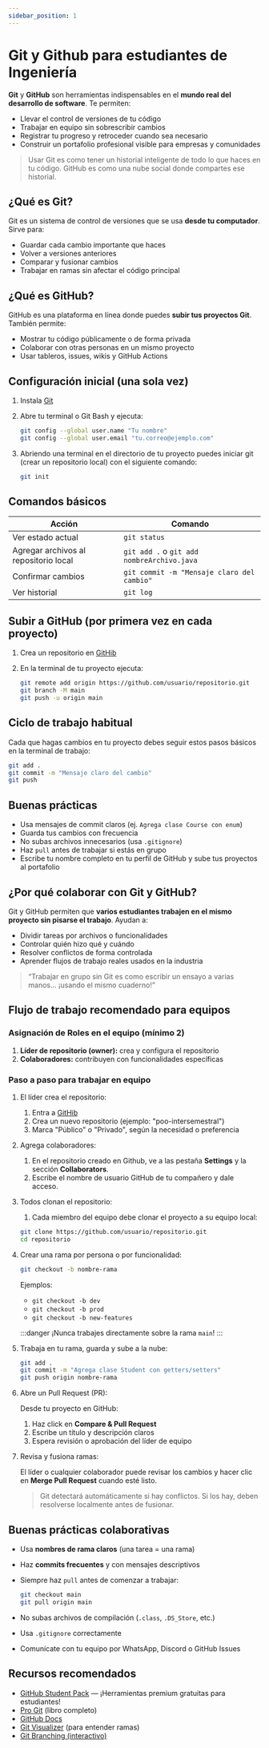 ```yaml
---
sidebar_position: 1
---
```


# Git y Github para estudiantes de Ingeniería

**Git** y **GitHub** son herramientas indispensables en el **mundo real del desarrollo de software**. Te permiten:

- Llevar el control de versiones de tu código
- Trabajar en equipo sin sobrescribir cambios
- Registrar tu progreso y retroceder cuando sea necesario
- Construir un portafolio profesional visible para empresas y comunidades

> Usar Git es como tener un historial inteligente de todo lo que haces en tu código. GitHub es como una nube social donde compartes ese historial.

## ¿Qué es Git?

Git es un sistema de control de versiones que se usa **desde tu computador**. Sirve para:

- Guardar cada cambio importante que haces
- Volver a versiones anteriores
- Comparar y fusionar cambios
- Trabajar en ramas sin afectar el código principal

## ¿Qué es GitHub?

GitHub es una plataforma en línea donde puedes **subir tus proyectos Git**. También permite:

- Mostrar tu código públicamente o de forma privada
- Colaborar con otras personas en un mismo proyecto
- Usar tableros, issues, wikis y GitHub Actions

## Configuración inicial (una sola vez)

1. Instala [Git](https://git-scm.com/)
2. Abre tu terminal o Git Bash y ejecuta:

   ```bash
   git config --global user.name "Tu nombre"
   git config --global user.email "tu.correo@ejemplo.com"
   ```

3. Abriendo una terminal en el directorio de tu proyecto puedes iniciar git (crear un repositorio local) con el siguiente comando:

   ```bash
   git init
   ```

## Comandos básicos

|Acción|Comando|
|--|--|
|Ver estado actual|`git status`|
|Agregar archivos al repositorio local|`git add .` o `git add nombreArchivo.java`|
|Confirmar cambios|`git commit -m "Mensaje claro del cambio"`|
|Ver historial|`git log`|

## Subir a GitHub (por primera vez en cada proyecto)

1. Crea un repositorio en [GitHib](https://github.com/)
2. En la terminal de tu proyecto ejecuta:

   ```bash
   git remote add origin https://github.com/usuario/repositorio.git
   git branch -M main
   git push -u origin main
   ```

## Ciclo de trabajo habitual

Cada que hagas cambios en tu proyecto debes seguir estos pasos básicos en la terminal de trabajo:

```bash
git add .
git commit -m "Mensaje claro del cambio"
git push
```

## Buenas prácticas

- Usa mensajes de commit claros (ej. `Agrega clase Course con enum`)
- Guarda tus cambios con frecuencia
- No subas archivos innecesarios (usa `.gitignore`)
- Haz `pull` antes de trabajar si estás en grupo
- Escribe tu nombre completo en tu perfil de GitHub y sube tus proyectos al portafolio

## ¿Por qué colaborar con Git y GitHub?

Git y GitHub permiten que **varios estudiantes trabajen en el mismo proyecto sin pisarse el trabajo**. Ayudan a:

- Dividir tareas por archivos o funcionalidades
- Controlar quién hizo qué y cuándo
- Resolver conflictos de forma controlada
- Aprender flujos de trabajo reales usados en la industria

> “Trabajar en grupo sin Git es como escribir un ensayo a varias manos... ¡usando el mismo cuaderno!”

## Flujo de trabajo recomendado para equipos

### Asignación de Roles en el equipo (mínimo 2)

1. **Líder de repositorio (owner):** crea y configura el repositorio
2. **Colaboradores:** contribuyen con funcionalidades específicas

### Paso a paso para trabajar en equipo

1. El líder crea el repositorio:
   1. Entra a [GitHib](https://github.com/)
   2. Crea un nuevo repositorio (ejemplo: "poo-intersemestral")
   3. Marca "Público" o "Privado", según la necesidad o preferencia
2. Agrega colaboradores:
   1. En el repositorio creado en Github, ve a las pestaña **Settings** y la sección **Collaborators**.
   2. Escribe el nombre de usuario GitHub de tu compañero y dale acceso.
3. Todos clonan el repositorio:
   1. Cada miembro del equipo debe clonar el proyecto a su equipo local:

   ```bash
   git clone https://github.com/usuario/repositorio.git
   cd repositorio
   ```

4. Crear una rama por persona o por funcionalidad:

   ```bash
   git checkout -b nombre-rama
   ```

   Ejemplos:

   - `git checkout -b dev`
   - `git checkout -b prod`
   - `git checkout -b new-features`

   :::danger
   ¡Nunca trabajes directamente sobre la rama `main`!
   :::

5. Trabaja en tu rama, guarda y sube a la nube:

   ```bash
   git add .
   git commit -m "Agrega clase Student con getters/setters"
   git push origin nombre-rama
   ```

6. Abre un Pull Request (PR):

   Desde tu proyecto en GitHub:

   1. Haz click en **Compare & Pull Request**
   2. Escribe un título y descripción claros
   3. Espera revisión o aprobación del líder de equipo

7. Revisa y fusiona ramas:

   El líder o cualquier colaborador puede revisar los cambios y hacer clic en **Merge Pull Request** cuando esté listo.

   > Git detectará automáticamente si hay conflictos. Si los hay, deben resolverse localmente antes de fusionar.

## Buenas prácticas colaborativas

- Usa **nombres de rama claros** (una tarea = una rama)
- Haz **commits frecuentes** y con mensajes descriptivos
- Siempre haz `pull` antes de comenzar a trabajar:
  
  ```bash
  git checkout main
  git pull origin main
  ```

- No subas archivos de compilación (`.class`, `.DS_Store`, etc.)
- Usa `.gitignore` correctamente
- Comunícate con tu equipo por WhatsApp, Discord o GitHub Issues

## Recursos recomendados

- [GitHub Student Pack](https://education.github.com/pack) — ¡Herramientas premium gratuitas para estudiantes!
- [Pro Git](https://git-scm.com/book/es/v2) (libro completo)
- [GitHub Docs](https://docs.github.com/es)
- [Git Visualizer](http://git-school.github.io/visualizing-git/) (para entender ramas)
- [Git Branching (interactivo)](https://learngitbranching.js.org/?locale=es_ES)
